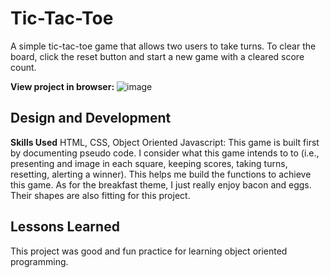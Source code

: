 # Tic-Tac-Toe
A simple tic-tac-toe game that allows two users to take turns. To clear the board, click the reset button and start a new game with a cleared score count.

**View project in browser:** 
![image](https://user-images.githubusercontent.com/68411050/111103586-34242400-8525-11eb-8185-96708350950e.png)


## Design and Development
**Skills Used** HTML, CSS, Object Oriented Javascript:
This game is built first by documenting pseudo code. I consider what this game intends to to (i.e., presenting and image in each square, keeping scores, taking turns, resetting, alerting a winner). This helps me build the functions to achieve this game. As for the breakfast theme, I just really enjoy bacon and eggs. Their shapes are also fitting for this project.

## Lessons Learned
This project was good and fun practice for learning object oriented programming. 
